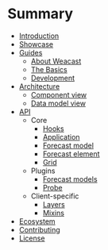 # Summary

* [Introduction](README.MD)
* [Showcase](SHOWCASE.MD)
* [Guides](guides/README.MD)
  * [About Weacast](guides/ABOUT.MD)
  * [The Basics](guides/BASICS.MD)
  * [Development](guides/DEVELOPMENT.MD)
* [Architecture](architecture/README.MD)
  * [Component view](architecture/COMPONENTS.MD)
  * [Data model view](architecture/DATAMODEL.MD)
* [API](api/README.MD)
  * Core
    * [Hooks](api/HOOKS.MD)
    * [Application](api/APPLICATION.MD)
    * [Forecast model](api/FORECAST.MD)
    * [Forecast element](api/ELEMENT.MD)
    * [Grid](api/GRID.MD)
  * Plugins
    * [Forecast models](api/PLUGIN.MD)
    * [Probe](api/PROBE.MD)
  * Client-specific
    * [Layers](api/LAYERS.MD)
    * [Mixins](api/MIXINS.MD)
* [Ecosystem](ecosystem/README.MD)
* [Contributing](contributing/README.MD)
* [License](LICENSE.MD)
